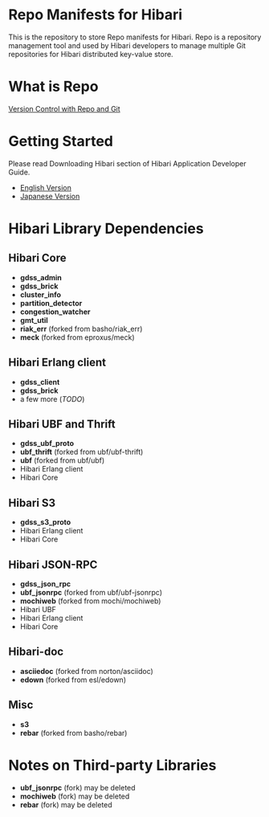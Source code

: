 
# Repo Manifests for Hibari

This is the repository to store Repo manifests for Hibari. Repo is a
repository management tool and used by Hibari developers to manage
multiple Git repositories for Hibari distributed key-value store.


# What is Repo

[Version Control with Repo and Git](http://source.android.com/source/version-control.html)


# Getting Started

Please read Downloading Hibari section of Hibari Application Developer Guide.

- [English Version](http://hibari.github.com/hibari-doc/hibari-app-developer-guide.en.html#downloading-hibari)
- [Japanese Version](http://hibari.github.com/hibari-doc/hibari-app-developer-guide.ja.html#downloading-hibari)


# Hibari Library Dependencies

## Hibari Core

- **gdss_admin**
- **gdss_brick**
- **cluster_info**
- **partition_detector**
- **congestion_watcher**
- **gmt_util**
- **riak_err** (forked from basho/riak_err)
- **meck** (forked from eproxus/meck)


## Hibari Erlang client

- **gdss_client**
- **gdss_brick**
- a few more (*TODO*)


## Hibari UBF and Thrift

- **gdss_ubf_proto**
- **ubf_thrift** (forked from ubf/ubf-thrift)
- **ubf** (forked from ubf/ubf)
- Hibari Erlang client
- Hibari Core


## Hibari S3

- **gdss_s3_proto**
- Hibari Erlang client
- Hibari Core


## Hibari JSON-RPC

- **gdss_json_rpc**
- **ubf_jsonrpc** (forked from ubf/ubf-jsonrpc)
- **mochiweb** (forked from mochi/mochiweb)
- Hibari UBF
- Hibari Erlang client
- Hibari Core


## Hibari-doc

- **asciiedoc** (forked from norton/asciidoc)
- **edown** (forked from esl/edown)


## Misc

- **s3**
- **rebar** (forked from basho/rebar)


# Notes on Third-party Libraries

- **ubf_jsonrpc** (fork) may be deleted
- **mochiweb** (fork)  may be deleted
- **rebar** (fork) may be deleted
